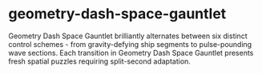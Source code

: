 # geometry-dash-space-gauntlet
Geometry Dash Space Gauntlet brilliantly alternates between six distinct control schemes - from gravity-defying ship segments to pulse-pounding wave sections. Each transition in Geometry Dash Space Gauntlet presents fresh spatial puzzles requiring split-second adaptation.
